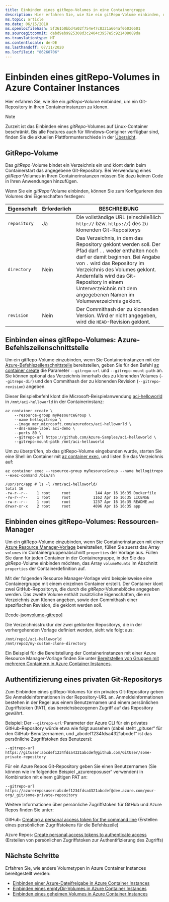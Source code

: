 ```yaml
---
title: Einbinden eines gitRepo-Volumes in eine Containergruppe
description: Hier erfahren Sie, wie Sie ein gitRepo-Volume einbinden, um ein Git-Repository in Ihren Containerinstanzen zu klonen.
ms.topic: article
ms.date: 06/15/2018
ms.openlocfilehash: 5f361b0bbd4a02f754e47c8321a664af05036601
ms.sourcegitcommit: dabd9eb9925308d3c2404c3957e5c921408089da
ms.translationtype: HT
ms.contentlocale: de-DE
ms.lasthandoff: 07/11/2020
ms.locfileid: "86260706"
---
```

# <a name="mount-a-gitrepo-volume-in-azure-container-instances"></a>Einbinden eines gitRepo-Volumes in Azure Container Instances

Hier erfahren Sie, wie Sie ein *gitRepo*-Volume einbinden, um ein Git-Repository in Ihren Containerinstanzen zu klonen.

> [!NOTE]
> Zurzeit ist das Einbinden eines *gitRepo*-Volumes auf Linux-Container beschränkt. Bis alle Features auch für Windows-Container verfügbar sind, finden Sie die aktuellen Plattformunterschiede in der [Übersicht](container-instances-overview.md#linux-and-windows-containers).

## <a name="gitrepo-volume"></a>GitRepo-Volume

Das *gitRepo*-Volume bindet ein Verzeichnis ein und klont darin beim Containerstart das angegebene Git-Repository. Bei Verwendung eines *gitRepo*-Volumes in Ihren Containerinstanzen müssen Sie dazu keinen Code in Ihren Anwendungen hinzufügen.

Wenn Sie ein *gitRepo*-Volume einbinden, können Sie zum Konfigurieren des Volumes drei Eigenschaften festlegen:

| Eigenschaft | Erforderlich | BESCHREIBUNG |
| -------- | -------- | ----------- |
| `repository` | Ja | Die vollständige URL (einschließlich `http://` bzw. `https://`) des zu klonenden Git-Repositorys|
| `directory` | Nein | Das Verzeichnis, in dem das Repository geklont werden soll. Der Pfad darf `..` weder enthalten noch darf er damit beginnen.  Bei Angabe von `.` wird das Repository im Verzeichnis des Volumes geklont. Andernfalls wird das Git-Repository in einem Unterverzeichnis mit dem angegebenen Namen im Volumeverzeichnis geklont. |
| `revision` | Nein | Der Commithash der zu klonenden Version. Wird er nicht angegeben, wird die `HEAD`-Revision geklont. |

## <a name="mount-gitrepo-volume-azure-cli"></a>Einbinden eines gitRepo-Volumes: Azure-Befehlszeilenschnittstelle

Um ein gitRepo-Volume einzubinden, wenn Sie Containerinstanzen mit der [Azure-Befehlszeilenschnittstelle](/cli/azure) bereitstellen, geben Sie für den Befehl [az container create][az-container-create] die Parameter `--gitrepo-url` und `--gitrepo-mount-path` an. Sie können optional das Verzeichnis innerhalb des zu klonenden Volumes (`--gitrepo-dir`) und den Commithash der zu klonenden Revision (`--gitrepo-revision`) angeben.

Dieser Beispielbefehl klont die Microsoft-Beispielanwendung [aci-helloworld][aci-helloworld] in `/mnt/aci-helloworld` in der Containerinstanz:

```azurecli-interactive
az container create \
    --resource-group myResourceGroup \
    --name hellogitrepo \
    --image mcr.microsoft.com/azuredocs/aci-helloworld \
    --dns-name-label aci-demo \
    --ports 80 \
    --gitrepo-url https://github.com/Azure-Samples/aci-helloworld \
    --gitrepo-mount-path /mnt/aci-helloworld
```

Um zu überprüfen, ob das gitRepo-Volume eingebunden wurde, starten Sie eine Shell im Container mit [az container exec][az-container-exec], und listen Sie das Verzeichnis auf:

```azurecli
az container exec --resource-group myResourceGroup --name hellogitrepo --exec-command /bin/sh
```

```output
/usr/src/app # ls -l /mnt/aci-helloworld/
total 16
-rw-r--r--    1 root     root           144 Apr 16 16:35 Dockerfile
-rw-r--r--    1 root     root          1162 Apr 16 16:35 LICENSE
-rw-r--r--    1 root     root          1237 Apr 16 16:35 README.md
drwxr-xr-x    2 root     root          4096 Apr 16 16:35 app
```

## <a name="mount-gitrepo-volume-resource-manager"></a>Einbinden eines gitRepo-Volumes: Ressourcen-Manager

Um ein gitRepo-Volume einzubinden, wenn Sie Containerinstanzen mit einer [Azure Resource Manager-Vorlage](/azure/templates/microsoft.containerinstance/containergroups) bereitstellen, füllen Sie zuerst das Array `volumes` im Containergruppenabschnitt `properties` der Vorlage aus. Füllen Sie dann für jeden Container in der Containergruppe, in der Sie das *gitRepo*-Volume einbinden möchten, das Array `volumeMounts` im Abschnitt `properties` der Containerdefinition auf.

Mit der folgenden Resource Manager-Vorlage wird beispielsweise eine Containergruppe mit einem einzelnen Container erstellt. Der Container klont zwei GitHub-Repositorys, die durch die *gitRepo*-Volumeblöcke angegeben werden. Das zweite Volume enthält zusätzliche Eigenschaften, die ein Verzeichnis zum Klonen angeben, sowie den Commithash einer spezifischen Revision, die geklont werden soll.

<!-- https://github.com/Azure/azure-docs-json-samples/blob/master/container-instances/aci-deploy-volume-gitrepo.json -->
[!code-json[volume-gitrepo](~/azure-docs-json-samples/container-instances/aci-deploy-volume-gitrepo.json)]

Die Verzeichnisstruktur der zwei geklonten Repositorys, die in der vorhergehenden Vorlage definiert werden, sieht wie folgt aus:

```
/mnt/repo1/aci-helloworld
/mnt/repo2/my-custom-clone-directory
```

Ein Beispiel für die Bereitstellung der Containerinstanzen mit einer Azure Resource Manager-Vorlage finden Sie unter [Bereitstellen von Gruppen mit mehreren Containern in Azure Container Instances](container-instances-multi-container-group.md).

## <a name="private-git-repo-authentication"></a>Authentifizierung eines privaten Git-Repositorys

Zum Einbinden eines gitRepo-Volumes für ein privates Git-Repository geben Sie Anmeldeinformationen in der Repository-URL an. Anmeldeinformationen bestehen in der Regel aus einem Benutzernamen und einem persönlichen Zugriffstoken (PAT), das bereichsbezogenen Zugriff auf das Repository gewährt.

Beispiel: Der `--gitrepo-url`-Parameter der Azure CLI für ein privates GitHub-Repository würde etwa wie folgt aussehen (dabei steht „gituser“ für den GitHub-Benutzernamen, und „abcdef1234fdsa4321abcdef“ ist das persönliche Zugriffstoken des Benutzers):

```console
--gitrepo-url https://gituser:abcdef1234fdsa4321abcdef@github.com/GitUser/some-private-repository
```

Für ein Azure Repos Git-Repository geben Sie einen Benutzernamen (Sie können wie im folgenden Beispiel „azurereposuser“ verwenden) in Kombination mit einem gültigen PAT an:

```console
--gitrepo-url https://azurereposuser:abcdef1234fdsa4321abcdef@dev.azure.com/your-org/_git/some-private-repository
```

Weitere Informationen über persönliche Zugriffstoken für GitHub und Azure Repos finden Sie unter:

GitHub: [Creating a personal access token for the command line][pat-github] (Erstellen eines persönlichen Zugriffstokens für die Befehlszeile)

Azure Repos: [Create personal access tokens to authenticate access][pat-repos] (Erstellen von persönlichen Zugriffstoken zur Authentifizierung des Zugriffs)

## <a name="next-steps"></a>Nächste Schritte

Erfahren Sie, wie andere Volumetypen in Azure Container Instances bereitgestellt werden:

* [Einbinden einer Azure-Dateifreigabe in Azure Container Instances](container-instances-volume-azure-files.md)
* [Einbinden eines emptyDir-Volumes in Azure Container Instances](container-instances-volume-emptydir.md)
* [Einbinden eines geheimen Volumes in Azure Container Instances](container-instances-volume-secret.md)

<!-- LINKS - External -->
[aci-helloworld]: https://github.com/Azure-Samples/aci-helloworld
[pat-github]: https://help.github.com/articles/creating-a-personal-access-token-for-the-command-line/
[pat-repos]: /azure/devops/organizations/accounts/use-personal-access-tokens-to-authenticate

<!-- LINKS - Internal -->
[az-container-create]: /cli/azure/container#az-container-create
[az-container-exec]: /cli/azure/container#az-container-exec
